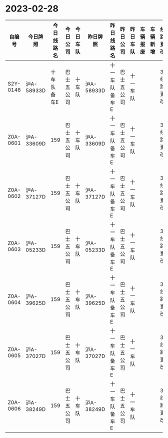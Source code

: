 # 2023-02-28
| 自编号      | 今日牌照      | 今日线路名  | 今日公司  | 今日车队 | 昨日牌照      | 昨日线路名   | 昨日公司  | 昨日车队 | 车辆报废 | 车辆新增 | 线路更改  | 车队更改  | 公司更改 | 牌照更改 |
|----------|-----------|--------|-------|------|-----------|---------|-------|------|------|------|-------|-------|------|------|
| S2Y-0146 | 沪A-58933D | 十车队备车E | 巴士五公司 | 十车队  | 沪A-58933D | 十一车队备车E | 巴士五公司 | 十一车队 |      |      | 3线路更改 | 4车队更改 |      |      |
| Z0A-0601 | 沪A-33609D | 159    | 巴士五公司 | 十车队  | 沪A-33609D | 十一车队备车E | 巴士五公司 | 十一车队 |      |      | 3线路更改 | 4车队更改 |      |      |
| Z0A-0602 | 沪A-37127D | 159    | 巴士五公司 | 十车队  | 沪A-37127D | 十一车队备车E | 巴士五公司 | 十一车队 |      |      | 3线路更改 | 4车队更改 |      |      |
| Z0A-0603 | 沪A-05233D | 159    | 巴士五公司 | 十车队  | 沪A-05233D | 十一车队备车E | 巴士五公司 | 十一车队 |      |      | 3线路更改 | 4车队更改 |      |      |
| Z0A-0604 | 沪A-39625D | 159    | 巴士五公司 | 十车队  | 沪A-39625D | 十一车队备车E | 巴士五公司 | 十一车队 |      |      | 3线路更改 | 4车队更改 |      |      |
| Z0A-0605 | 沪A-37027D | 159    | 巴士五公司 | 十车队  | 沪A-37027D | 十一车队备车E | 巴士五公司 | 十一车队 |      |      | 3线路更改 | 4车队更改 |      |      |
| Z0A-0606 | 沪A-38249D | 159    | 巴士五公司 | 十车队  | 沪A-38249D | 十一车队备车E | 巴士五公司 | 十一车队 |      |      | 3线路更改 | 4车队更改 |
